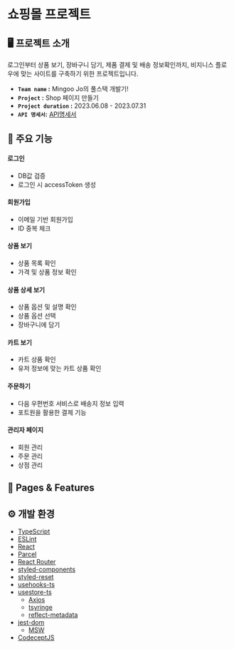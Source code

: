 # 쇼핑몰 프로젝트

## 🖥️ 프로젝트 소개

로그인부터 상품 보기, 장바구니 담기, 제품 결제 및 배송 정보확인까지, 비지니스 플로우에 맞는 사이트를 구축하기 위한 프로젝트입니다.

- **`Team name` :**  Mingoo Jo의 풀스택 개발기!
- **`Project` :** Shop 페이지 만들기
- **`Project duration` :** 2023.06.08 - 2023.07.31
- **`API 명세서`:** [API명세서](https://app.gitbook.com/o/aC7kAbQsee1CDu38FYh1/s/WfgiLzNGthidNUICdqLH/shop/api)

## 📌 주요 기능

#### 로그인
- DB값 검증
- 로그인 시 accessToken 생성

#### 회원가입
- 이메일 기반 회원가입
- ID 중복 체크

#### 상품 보기
- 상품 목록 확인
- 가격 및 상품 정보 확인

#### 상품 상세 보기
- 상품 옵션 및 설명 확인
- 상품 옵션 선택
- 장바구니에 담기

#### 카트 보기
- 카트 상품 확인
- 유저 정보에 맞는 카트 상품 확인

#### 주문하기
- 다음 우편번호 서비스로 배송지 정보 입력
- 포트원을 활용한 결제 기능

#### 관리자 페이지 
- 회원 관리
- 주문 관리
- 상점 관리


## 🌟 Pages & Features

## ⚙️ 개발 환경

- [TypeScript](https://www.typescriptlang.org/)
- [ESLint](https://eslint.org/)
- [React](https://react.dev/)
- [Parcel](https://parceljs.org/)
- [React Router](https://github.com/remix-run/react-router)
- [styled-components](https://github.com/styled-components/styled-components)
- [styled-reset](https://github.com/zacanger/styled-reset)
- [usehooks-ts](https://github.com/juliencrn/usehooks-ts)
- [usestore-ts](https://github.com/seed2whale/usestore-ts)
    - [Axios](https://github.com/axios/axios)
    - [tsyringe](https://github.com/microsoft/tsyringe)
    - [reflect-metadata](https://github.com/rbuckton/reflect-metadata)
- [jest-dom](https://github.com/testing-library/jest-dom)
    - [MSW](https://github.com/mswjs/msw)
- [CodeceptJS](https://codecept.io/)

